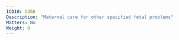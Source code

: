 ```yaml
---
ICD10: O368
Description: "Maternal care for other specified fetal problems"
Matters: No
Weight: 0
---
```


